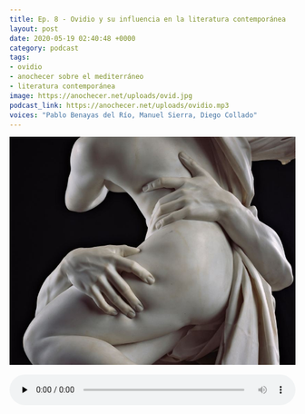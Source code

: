 ```yaml
---
title: Ep. 8 - Ovidio y su influencia en la literatura contemporánea
layout: post
date: 2020-05-19 02:40:48 +0000
category: podcast
tags:
- ovidio
- anochecer sobre el mediterráneo
- literatura contemporánea
image: https://anochecer.net/uploads/ovid.jpg
podcast_link: https://anochecer.net/uploads/ovidio.mp3
voices: "Pablo Benayas del Río, Manuel Sierra, Diego Collado"
---
```

![Ovidio](/uploads/ovid.jpg "Ovidio")

<audio id="player" controls="" preload="none" style="width:100%;padding:0;"><source src="/uploads/ovidio.mp3" type="audio/mpeg"></audio>
